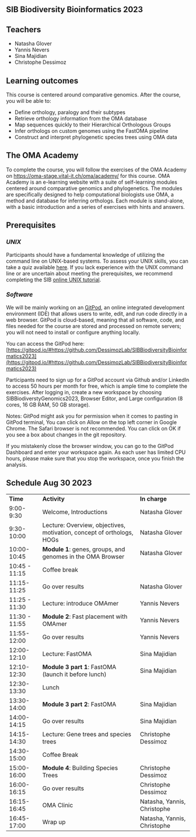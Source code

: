 ## SIB Biodiversity Bioinformatics 2023 


## Teachers

* Natasha Glover
* Yannis Nevers
* Sina Majidian
* Christophe Dessimoz


## Learning outcomes

This course is centered around comparative genomics. After the course, you will be able to:

* Define orthology, paralogy and their subtypes
* Retrieve orthology information from the OMA database
* Map sequences quickly to their Hierarchical Orthologous Groups
* Infer orthologs on custom genomes using the FastOMA pipeline
* Construct and interpret phylogenetic species trees using OMA data

## The OMA Academy

To complete the course, you will follow the exercises of the OMA Academy on https://oma-stage.vital-it.ch/oma/academy/ for this course. OMA Academy is an e-learning website with a suite of self-learning modules centered around comparative genomics and phylogenetics. The modules are specifically designed to help computational biologists use OMA, a method and database for inferring orthologs. Each module is stand-alone, with a basic introduction and a series of exercises with hints and answers.


## Prerequisites


### _UNIX_

Participants should have a fundamental knowledge of utilizing the command line on UNIX-based systems. To assess your UNIX skills, you can take a quiz available [here](https://docs.google.com/forms/d/e/1FAIpQLSd2BEWeOKLbIRGBT_aDEGPce1FOaVYBbhBiaqcaHoBKNB27MQ/viewform?usp=sf_link). If you lack experience with the UNIX command line or are uncertain about meeting the prerequisites, we recommend completing the SIB [online UNIX tutorial](https://edu.sib.swiss/pluginfile.php/2878/mod_resource/content/4/couselab-html/content.html). 


### _Software_

We will be mainly working on an [GitPod](https://gitpod.io/), an online integrated development environment (IDE) that allows users to write, edit, and run code directly in a web browser. GitPod is cloud-based, meaning that all software, code, and files needed for the course are stored and processed on remote servers; you will not need to install or configure anything locally.

You can access the GitPod here: [https://gitpod.io/#https://github.com/DessimozLab/SIBBiodiversityBioinformatics2023](https://gitpod.io/#https://github.com/DessimozLab/SIBBiodiversityBioinformatics2023) 

Participants need to sign up for a GitPod account via Github and/or LinkedIn to access 50 hours per month for free, which is ample time to complete the exercises. After logging in, create a new workspace by choosing SIBBiodiverstyGenomics2023, Browser Editor, and Large configuration (8 cores, 16 GB RAM, 50 GB storage). 

Notes: 
GitPod might ask you for permission when it comes to pasting in GitPod terminal, You can click on Allow on the top left corner in Google Chrome. The Safari browser is not recommended. 
You can click on OK if you see a box about changes in the git repository.

If you mistakenly close the browser window, you can go to the GitPod Dashboard and enter your workspace again.
As each user has limited CPU hours, please make sure that you stop the workspace, once you finish the analysis.   


## Schedule Aug 30 2023 


<table>
  <tr>
   <td><strong>Time</strong>
   </td>
   <td><strong>Activity</strong>
   </td>
   <td><strong>In charge</strong>
   </td>
  </tr>
  <tr>
   <td>9:00-9:30
   </td>
   <td>Welcome, Introductions
   </td>
   <td>Natasha Glover
   </td>
  </tr>
  <tr>
   <td>9:30-10:00
   </td>
   <td>Lecture: Overview, objectives, motivation, concept of orthologs, HOGs
   </td>
   <td>Natasha Glover
   </td>
  </tr>
  <tr>
   <td>10:00-10:45
   </td>
   <td><strong>Module 1</strong>: genes, groups, and genomes in the OMA Browser 
   </td>
   <td>Natasha Glover
   </td>
  </tr>
  <tr>
   <td>10:45 - 11:15
   </td>
   <td>Coffee break
   </td>
   <td>
   </td>
  </tr>
  <tr>
   <td>11:15-11:25
   </td>
   <td>Go over results
   </td>
   <td>Natasha Glover
   </td>
  </tr>
  <tr>
   <td>11:25 - 11:30
   </td>
   <td>Lecture: introduce OMAmer
   </td>
   <td>Yannis Nevers
   </td>
  </tr>
  <tr>
   <td>11:30 - 11:55
   </td>
   <td><strong>Module 2</strong>: Fast placement with OMAmer 
   </td>
   <td>Yannis Nevers
   </td>
  </tr>
  <tr>
   <td>11:55-12:00
   </td>
   <td>Go over results
   </td>
   <td>Yannis Nevers
   </td>
  </tr>
  <tr>
   <td>12:00-12:10
   </td>
   <td>Lecture: FastOMA
   </td>
   <td>Sina Majidian
   </td>
  </tr>
  <tr>
   <td>12:10-12:30
   </td>
   <td><strong>Module 3 part 1</strong>: FastOMA (launch it before lunch)
   </td>
   <td>Sina Majidian
   </td>
  </tr>
  <tr>
   <td>12:30-13:30
   </td>
   <td>Lunch
   </td>
   <td>
   </td>
  </tr>
  <tr>
   <td>13:30-14:00 
   </td>
   <td><strong>Module 3 part 2</strong>: FastOMA
   </td>
   <td>Sina Majidian
   </td>
  </tr>
  <tr>
   <td>14:00-14:15
   </td>
   <td>Go over results
   </td>
   <td>Sina Majidian
   </td>
  </tr>
  <tr>
   <td>14:15-14:30
   </td>
   <td>Lecture: Gene trees and species trees
   </td>
   <td>Christophe Dessimoz
   </td>
  </tr>
  <tr>
   <td>14:30-15:00
   </td>
   <td>Coffee Break 
   </td>
   <td>
   </td>
  </tr>
  <tr>
   <td>15:00-16:00
   </td>
   <td><strong>Module 4</strong>: Building Species Trees 
   </td>
   <td>Christophe Dessimoz
   </td>
  </tr>
  <tr>
   <td>16:00-16:15
   </td>
   <td>Go over results
   </td>
   <td>Christophe Dessimoz
   </td>
  </tr>
  <tr>
   <td>16:15-16:45
   </td>
   <td>OMA Clinic
   </td>
   <td>Natasha, Yannis, Christophe
   </td>
  </tr>
  <tr>
   <td>16:45-17:00
   </td>
   <td>Wrap up
   </td>
   <td>Natasha, Yannis, Christophe
   </td>
  </tr>
</table>


